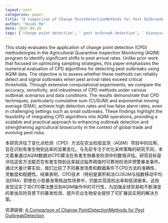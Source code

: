 ```yaml
---
layout: post
categories: paper
title: "A Comparison of Change PointDetectionMethods for Pest OutbreakDetection"
author: "Huidi Ma"
date: 2025-04-28
tags: ['change point detection', ' pest outbreak detection', ' biosecurity', ' sampling']
---
```


This study evaluates the application of change point detection (CPD) methodologies in the Agricultural Quarantine Inspection Monitoring (AQIM) program to identify significant shifts in pest arrival rates. Unlike prior work that focused on optimizing sampling strategies, this paper emphasizes the numerical evaluation of CPD algorithms for detecting pest outbreaks using AQIM data. The objective is to assess whether these methods can reliably detect and signal outbreaks when pest arrival rates exceed critical thresholds. Through extensive computational experiments, we compare the accuracy, sensitivity, and robustness of CPD methods under various outbreak scenarios and data conditions. The results demonstrate that CPD techniques, particularly cumulative sum (CUSUM) and exponential moving average (EMA), achieve high detection rates and low false alarm rates, even in challenging settings such as small outbreaks. These findings highlight the feasibility of integrating CPD algorithms into AQIM operations, providing a scalable and practical approach to enhancing outbreak detection and strengthening agricultural biosecurity in the context of global trade and evolving pest risks.

本研究评估了变化点检测（CPD）方法在农业检疫监测（AQIM）项目中的应用，旨在识别有害生物到达率的显著变化。与先前专注于优化采样策略的研究不同，本文着重通过AQIM数据对CPD算法在有害生物暴发检测中的数值评估。研究目标是评估这些方法能否在有害生物到达率超过临界阈值时可靠地检测并预警暴发事件。通过大量计算实验，我们比较了不同暴发场景和数据条件下CPD方法的准确性、灵敏度和稳健性。结果表明，CPD技术（特别是累积和法CUSUM与指数移动平均法EMA）即使在小型暴发等挑战性场景中，仍能实现高检出率和低误报率。这些发现证实了将CPD算法整合到AQIM操作中的可行性，为加强全球贸易和不断演变的害虫风险背景下的暴发检测、提升农业生物安全提供了可扩展且实用的解决方案。

资源链接: [A Comparison of Change PointDetectionMethods for Pest OutbreakDetection](https://papers.ssrn.com/sol3/papers.cfm?abstract_id=5233406)
